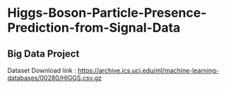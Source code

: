 # Higgs-Boson-Particle-Presence-Prediction-from-Signal-Data
## Big Data Project

Dataset Download link : https://archive.ics.uci.edu/ml/machine-learning-databases/00280/HIGGS.csv.gz
